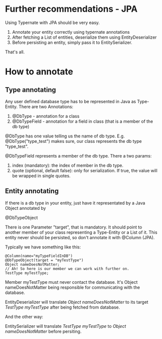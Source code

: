 # Further recommendations - JPA

Using Typernate with JPA should be very easy.

1. Annotate your entity correctly using typernate annotations
2. After fetching a List of entities, deserialize them using EntityDeserializer
3. Before persisting an entity, simply pass it to EntitySerializer.

That's all. 

# How to annotate

## Type annotating

Any user defined database type has to be represented in Java as Type-Entity. There are two Annotations:

1. @DbType - annotation for a class
2. @DbTypeField - annotation for a field in class (that is a member of the db type)

@DbType has one value telling us the name of db type. E.g. @DbType("type_test") makes sure, our class represents the db type "type_test".

@DbTypeField represents a member of the db type. There a two params:

1. index (mandatory): the index of member in the db type.
2. quote (optional, default false): only for serialization. If true, the value will be wrapped in single quotes.


## Entity annotating

If there is a db type in your entity, just have it representated by a Java Object annotated by

@DbTypeObject

There is one Parameter "target", that is mandatory. It should point to another member of your class representing a Type-Entity or a List of it. This entity never should be persisted, so don't annotate it with @Column (JPA). 

Typically we have something like this:

~~~~~~~~~~~
@Column(name="myTypeFieldInDB")
@DbTypeObject(target = "myTestType")
Object nameDoesNotMatter;
// Ah! So here is our member we can work with further on.
TestType myTestType;
~~~~~~~~~~~

Member myTestType must never contact the database. It's Object nameDoesNotMatter being responsible for communicating with the database. 

EntityDeserializer will translate *Object nameDoesNotMatter* to its target *TestType myTestType* after being fetched from database.

And the other way:

EntitySerializer will translate *TestType myTestType* to *Object nameDoesNotMatter* before persiting.




